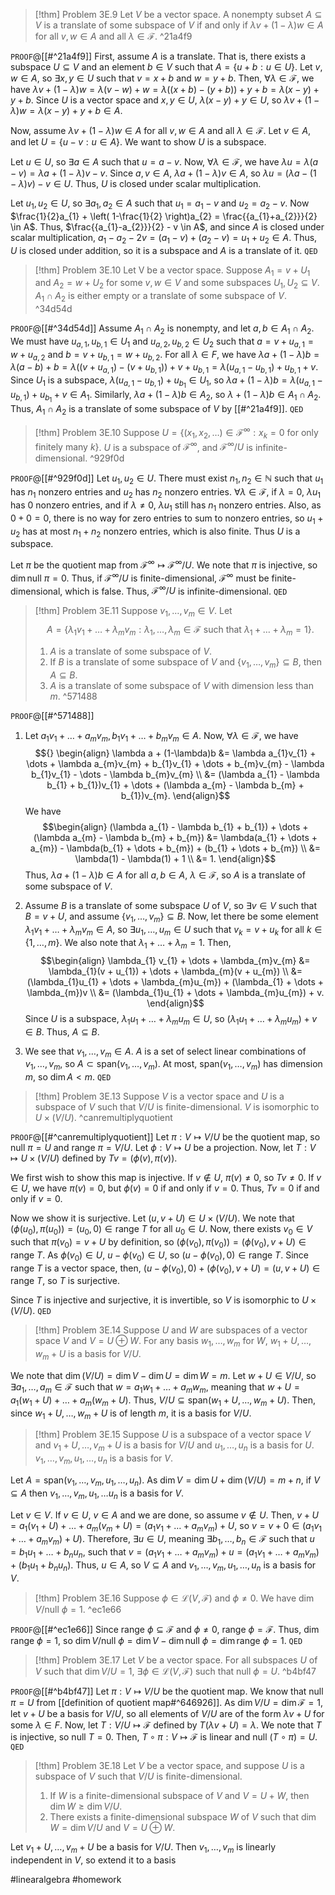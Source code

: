 > [!thm] Problem 3E.9
> Let $V$ be a vector space. A nonempty subset $A \subseteq V$ is a translate of some subspace of $V$ if and only if $\lambda v + (1-\lambda)w \in A$ for all $v,w \in A$ and all $\lambda \in \mathcal{F}$. ^21a4f9

`PROOF`@[[#^21a4f9]]
First, assume $A$ is a translate. That is, there exists a subspace $U \subseteq V$ and an element $b \in V$ such that $A = \{u + b : u \in U\}$. Let $v,w \in A$, so $\exists x,y \in U$ such that $v = x + b$ and $w = y + b$. Then, $\forall \lambda \in \mathcal{F}$, we have $\lambda v + (1-\lambda)w = \lambda(v-w) + w = \lambda((x+b)-(y+b)) + y + b = \lambda(x-y) + y + b$. Since $U$ is a vector space and $x,y \in U$, $\lambda(x-y)+y \in U$, so $\lambda v + (1-\lambda)w = \lambda(x-y) + y + b \in A$.

Now, assume $\lambda v + (1-\lambda)w \in A$ for all $v,w \in A$ and all $\lambda \in \mathcal{F}$. Let $v \in A$, and let $U = \{u - v : u \in A\}$. We want to show $U$ is a subspace.

Let $u \in U$, so $\exists a \in A$ such that $u = a - v$. Now, $\forall \lambda \in \mathcal{F}$, we have $\lambda u = \lambda(a-v) = \lambda a + (1-\lambda)v - v$. Since $a,v \in A$, $\lambda a + (1-\lambda)v \in A$, so $\lambda u = (\lambda a - (1-\lambda)v) - v \in U$. Thus, $U$ is closed under scalar multiplication.

Let $u_{1},u_{2} \in U$, so $\exists a_{1},a_{2} \in A$ such that $u_{1} = a_{1}-v$ and $u_{2} = a_{2}-v$. Now $\frac{1}{2}a_{1} + \left( 1-\frac{1}{2} \right)a_{2} = \frac{{a_{1}+a_{2}}}{2} \in A$. Thus, $\frac{{a_{1}-a_{2}}}{2} - v \in A$, and since $A$ is closed under scalar multiplication, $a_{1} - a_{2} - 2v = (a_{1} - v) + (a_{2} - v) = u_{1} + u_{2} \in A$. Thus, $U$ is closed under addition, so it is a subspace and $A$ is a translate of it.
`QED`
> [!thm] Problem 3E.10
> Let V be a vector space. Suppose $A_{1} = v + U_{1}$ and $A_{2} = w + U_{2}$ for some $v,w \in V$ and some subspaces $U_{1},U_{2} \subseteq V$. $A_{1} \cap A_{2}$ is either empty or a translate of some subspace of $V$. ^34d54d

`PROOF`@[[#^34d54d]]
Assume $A_{1} \cap A_{2}$ is nonempty, and let $a,b \in A_{1} \cap A_{2}$. We must have $u_{a,1}, u_{b,1} \in U_{1}$ and $u_{a,2},u_{b,2} \in U_{2}$ such that $a = v + u_{a,1} = w + u_{a,2}$ and $b = v + u_{b,1} = w + u_{b,2}$. For all $\lambda \in F$, we have 
$\lambda a + (1-\lambda)b = \lambda(a-b) + b = \lambda((v+u_{a,1}) - (v + u_{b,1})) + v + u_{b,1} = \lambda(u_{a,1}-u_{b,1}) + u_{b,1} + v$. Since $U_{1}$ is a subspace, $\lambda(u_{a,1} - u_{b,1}) + u_{b_{1}} \in U_{1}$, so $\lambda a + (1-\lambda)b = \lambda(u_{a,1} - u_{b,1}) + u_{b_{1}} + v \in A_{1}$. Similarly, $\lambda a + (1-\lambda)b \in A_{2}$, so $\lambda + (1-\lambda)b \in A_{1} \cap A_{2}$. Thus, $A_{1} \cap A_{2}$ is a translate of some subspace of $V$ by [[#^21a4f9]].
`QED`
> [!thm] Problem 3E.10
> Suppose $U = \{(x_{1},x_{2},\dots) \in \mathcal{F}^\infty : x_{k} = 0 \text{ for only finitely many } k\}$. $U$ is a subspace of $\mathcal{F}^\infty$, and $\mathcal{F}^\infty / U$ is infinite-dimensional. ^929f0d

`PROOF`@[[#^929f0d]]
Let $u_{1},u_{2} \in U$. There must exist $n_{1},n_{2} \in \mathbb{N}$ such that $u_{1}$ has $n_{1}$ nonzero entries and $u_{2}$ has $n_{2}$ nonzero entries. $\forall \lambda \in \mathcal{F}$, if $\lambda = 0$, $\lambda u_{1}$ has $0$ nonzero entries, and if $\lambda \neq 0$, $\lambda u_{1}$ still has $n_{1}$ nonzero entries. Also, as $0 + 0 = 0$, there is no way for zero entries to sum to nonzero entries, so $u_{1} + u_{2}$ has at most $n_{1}+n_{2}$ nonzero entries, which is also finite. Thus $U$ is a subspace.

Let $\pi$ be the quotient map from $\mathcal{F}^\infty \mapsto \mathcal{F}^\infty / U$. We note that $\pi$ is injective, so ${} \dim \text{null } \pi = 0 {}$. Thus, if $\mathcal{F}^\infty / U$ is finite-dimensional, $\mathcal{F}^\infty$ must be finite-dimensional, which is false. Thus, $\mathcal{F}^\infty / U$ is infinite-dimensional.
`QED`
> [!thm] Problem 3E.11
> Suppose $v_{1},\dots,v_{m} \in V$. Let $$A = \{\lambda_{1}v_{1} + \dots + \lambda_{m}v_{m} : \lambda_{1}, \dots, \lambda_{m} \in \mathcal{F} \text{ such that } \lambda_{1} + \dots + \lambda_{m} = 1\}.$$
> 1. $A$ is a translate of some subspace of $V$.
> 2. If $B$ is a translate of some subspace of $V$ and $\{v_{1},\dots,v_{m}\} \subseteq B$, then $A \subseteq B$.
> 3. $A$ is a translate of some subspace of $V$ with dimension less than $m$. ^571488

`PROOF`@[[#^571488]]
1. Let $a_{1}v_{1} + \dots + a_{m}v_{m}, b_{1}v_{1} + \dots + b_{m}v_{m} \in A$. Now, $\forall \lambda \in \mathcal{F}$, we have $${} \begin{align}
\lambda a + (1-\lambda)b &= \lambda a_{1}v_{1} + \dots + \lambda a_{m}v_{m} + b_{1}v_{1} + \dots + b_{m}v_{m} - \lambda b_{1}v_{1} - \dots - \lambda b_{m}v_{m}  \\
&= (\lambda a_{1} - \lambda b_{1} + b_{1})v_{1} + \dots + (\lambda a_{m} - \lambda b_{m} + b_{1})v_{m}.
\end{align}$$We have $$\begin{align}
(\lambda a_{1} - \lambda b_{1} + b_{1}) + \dots + (\lambda a_{m} - \lambda b_{m} + b_{m}) &= \lambda(a_{1} + \dots + a_{m}) - \lambda(b_{1} + \dots + b_{m}) + (b_{1} + \dots + b_{m})  \\
&= \lambda(1) - \lambda(1) + 1 \\
&= 1.
\end{align}$$ Thus, $\lambda a + (1-\lambda)b \in A$ for all $a,b \in A$, $\lambda \in \mathcal{F}$, so $A$ is a translate of some subspace of $V$.

2. Assume $B$ is a translate of some subspace $U$ of $V$, so $\exists v \in V$ such that $B = v + U$, and assume $\{v_{1},\dots,v_{m}\} \subseteq B$. Now, let there be some element $\lambda_{1} v_{1} + \dots + \lambda_{m}v_{m} \in A$, so $\exists u_{1},\dots,u_{m} \in U$ such that $v_{k} = v + u_{k}$ for all $k \in \{1,\dots,m\}$. We also note that $\lambda_{1} + \dots + \lambda_{m} = 1$. Then, $$\begin{align}
\lambda_{1} v_{1} + \dots + \lambda_{m}v_{m} &= \lambda_{1}(v + u_{1}) + \dots + \lambda_{m}(v + u_{m}) \\
&= (\lambda_{1}u_{1} + \dots + \lambda_{m}u_{m}) + (\lambda_{1} + \dots + \lambda_{m})v \\
&= (\lambda_{1}u_{1} + \dots + \lambda_{m}u_{m}) + v.
\end{align}$$ Since $U$ is a subspace, $\lambda_{1}u_{1} + \dots + \lambda_{m}u_{m} \in U$, so $(\lambda_{1}u_{1} + \dots + \lambda_{m}u_{m}) + v \in B$.  Thus, $A \subseteq B$.
3. We see that $v_{1},\dots,v_{m} \in A$. $A$ is a set of select linear combinations of $v_{1},\dots,v_{m}$, so $A \subset \text{span}(v_{1},\dots,v_{m})$. At most, $\text{span}(v_{1},\dots,v_{m})$ has dimension $m$, so $\dim A < m$.
`QED`

> [!thm] Problem 3E.13
> Suppose $V$ is a vector space and $U$ is a subspace of $V$ such that $V/U$ is finite-dimensional. $V$ is isomorphic to $U \times (V / U$). ^canremultiplyquotient

`PROOF`@[[#^canremultiplyquotient]]
Let $\pi : V \mapsto V / U$ be the quotient map, so $\text{null } \pi = U$ and $\text{range } \pi = V / U$. Let $\phi : V \mapsto U$ be a projection. Now, let $T : V \mapsto U \times (V / U)$ defined by $Tv = (\phi(v),\pi(v))$. 

We first wish to show this map is injective. If $v \not\in U$, $\pi(v) \neq 0$, so $Tv \neq 0$. If $v \in U$, we have $\pi(v) = 0$, but $\phi(v) = 0$ if and only if $v = 0$. Thus, $Tv = 0$ if and only if $v = 0$.

Now we show it is surjective. Let $(u,v + U) \in U \times (V / U)$. We note that ${} (\phi(u_{0}),\pi(u_{0})) = (u_{0},0) \in \text{range } T {}$ for all $u_{0} \in U$. Now, there exists $v_{0} \in V$ such that ${} \pi(v_{0}) = v + U {}$ by definition, so $(\phi(v_{0}),\pi(v_{0})) = (\phi(v_{0}),v + U) \in \text{range } T$. As $\phi(v_{0}) \in U$, $u - \phi(v_{0}) \in U$, so $(u - \phi(v_{0}),0) \in \text{range } T$. Since $\text{range } T$ is a vector space, then, $(u - \phi(v_{0}),0) + (\phi(v_{0}),v+U) = (u,v+U) \in \text{range } T$, so $T$ is surjective.

Since $T$ is injective and surjective, it is invertible, so $V$ is isomorphic to $U \times (V / U)$.
`QED`
> [!thm] Problem 3E.14
> Suppose $U$ and $W$ are subspaces of a vector space $V$ and $V = U \oplus W$. For any basis $w_{1},\dots,w_{m}$ for $W$, $w_{1} + U, \dots, w_{m} + U$ is a basis for $V / U$.

We note that $\dim (V / U) = \dim V - \dim U = \dim W = m$. Let $w + U \in V / U$, so $\exists a_{1},\dots,a_{m} \in \mathcal{F}$ such that $w = a_{1}w_{1} + \dots + a_{m}w_{m}$, meaning that $w + U = a_{1}(w_{1} + U) + \dots + a_{m}(w_{m} + U)$. Thus, $V / U \subseteq \text{span}(w_{1}+U, \dots, w_{m} + U)$. Then, since $w_{1}+U, \dots , w_{m} + U$ is of length $m$, it is a basis for $V / U$.

> [!thm] Problem 3E.15
> Suppose $U$ is a subspace of a vector space $V$ and $v_{1}+U, \dots, v_{m}+U$ is a basis for $V / U$ and ${} u_{1},\dots,u_{n} {}$ is a basis for $U$. ${} v_{1},\dots,v_{m},u_{1},\dots,u_{n} {}$ is a basis for $V$.

Let $A = \text{span}(v_{1},\dots,v_{m},u_{1},\dots,u_{n})$. As $\dim V = \dim U + \dim (V / U) = m + n$, if $V \subseteq A$ then $v_{1},\dots,v_{m},u_{1},\dots u_{n}$ is a basis for $V$.

Let $v \in V$. If $v \in U$, $v \in A$ and we are done, so assume $v \not\in U$. Then, $v + U = a_{1}(v_{1} + U) + \dots + a_{m}(v_{m} + U) = (a_{1}v_{1} + \dots + a_{m}v_{m}) + U$, so $v = v + 0 \in (a_{1}v_{1} + \dots + a_{m}v_{m}) + U)$. Therefore, $\exists u \in U$, meaning $\exists b_{1},\dots,b_{n} \in \mathcal{F}$ such that $u = b_{1}u_{1} + \dots + b_{n}u_{n}$, such that $v = (a_{1}v_{1} + \dots + a_{m}v_{m}) + u = (a_{1}v_{1} + \dots + a_{m}v_{m}) + (b_{1}u_{1} + b_{n}u_{n})$. Thus, $u \in A$, so $V \subseteq A$ and $v_{1},\dots,v_{m},u_{1},\dots,u_{n}$ is a basis for $V$.

> [!thm] Problem 3E.16
> Suppose $\phi \in \mathcal{L}(V,\mathcal{F})$ and $\phi \neq 0$. We have $\dim V / \text{null } \phi = 1$. ^ec1e66

`PROOF`@[[#^ec1e66]]
Since ${} \text{range } \phi \subseteq \mathcal{F} {}$ and $\phi \neq 0$, $\text{range } \phi = \mathcal{F}$. Thus, $\dim \text{range } \phi = 1$, so $\dim V / \text{null } \phi = \dim V - \dim \text{null } \phi = \dim \text{range } \phi = 1$.
`QED`

> [!thm] Problem 3E.17
> Let $V$ be a vector space. For all subspaces $U$ of $V$ such that $\dim V / U = 1$, $\exists \phi \in \mathcal{L}(V,\mathcal{F})$ such that $\text{null } \phi = U$. ^b4bf47

`PROOF`@[[#^b4bf47]]
Let $\pi : V \mapsto V / U$ be the quotient map. We know that $\text{null } \pi = U$ from [[definition of quotient map#^646926]]. As $\dim V / U = \dim \mathcal{F} = 1$, let $v + U$ be a basis for $V / U$, so all elements of $V / U$ are of the form $\lambda v + U$ for some $\lambda \in F$. Now, let $T : V / U \mapsto \mathcal{F}$ defined by $T(\lambda v + U) = \lambda$. We note that $T$ is injective, so $\text{null } T = 0$. Then, $T \circ \pi : V \mapsto \mathcal{F}$ is linear and $\text{null } (T \circ \pi) = U$. 
`QED`
> [!thm] Problem 3E.18
> Let $V$ be a vector space, and suppose $U$ is a subspace of $V$ such that $V / U$ is finite-dimensional.
> 1. If $W$ is a finite-dimensional subspace of $V$ and $V = U + W$, then $\dim W \geq \dim V / U$.
> 2. There exists a finite-dimensional subspace $W$ of $V$ such that $\dim W = \dim V / U$ and $V = U \oplus W$.

Let $v_{1} + U, \dots, v_{m} + U$ be a basis for $V / U$. Then $v_{1},\dots,v_{m}$ is linearly independent in $V$, so extend it to a basis 

#linearalgebra #homework